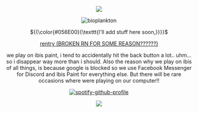 <div align="center">

![](https://media.discordapp.net/attachments/1396002016215695401/1400704126203072549/inbound3820102442415161416.png?ex=688e439f&is=688cf21f&hm=8d06244fb0db57cc2a311e6ca9713264c1478b27f312b9e27f28eda63be03cfb&=&format=webp&quality=lossless&width=1350&height=554)

![bioplankton](https://komarev.com/ghpvc/?username=BernedettesKey&abbreviated=true&label=PageViews&color=056E00)

<p align="center"> ${{\color{#056E00}{\texttt{I'll add stuff here soon,}}}}$ </p>

[rentry (BROKEN RN FOR SOME REASON??????)](https://rentry.co/lostdogswonder)

we play on ibis paint, i tend to accidentally hit the back button a lot.. uhm... so i disappear way more than i should. Also the reason why we play on ibis of all things, is because google is blocked so we use Facebook Messenger for Discord and Ibis Paint for everything else. But there will be rare occasions where were playing on our computer!!

<div align="center">
  
  [![spotify-github-profile](https://spotify-github-profile.kittinanx.com/api/view?uid=31t6iahnmjtxuosnnwfe3dhwkcsa&cover_image=true&theme=default&show_offline=false&background_color=121212&interchange=false&bar_color=00ffff)](https://github.com/kittinan/spotify-github-profile) </div>

![](https://media.discordapp.net/attachments/1396002016215695401/1400704126593138708/inbound5842137382793969200.png?ex=688e439f&is=688cf21f&hm=1f98683adcbb5674e169d8c3ba8ecda917577aac6cc38b149e6dd1fd1aa86f9a&=&format=webp&quality=lossless&width=1350&height=554)
